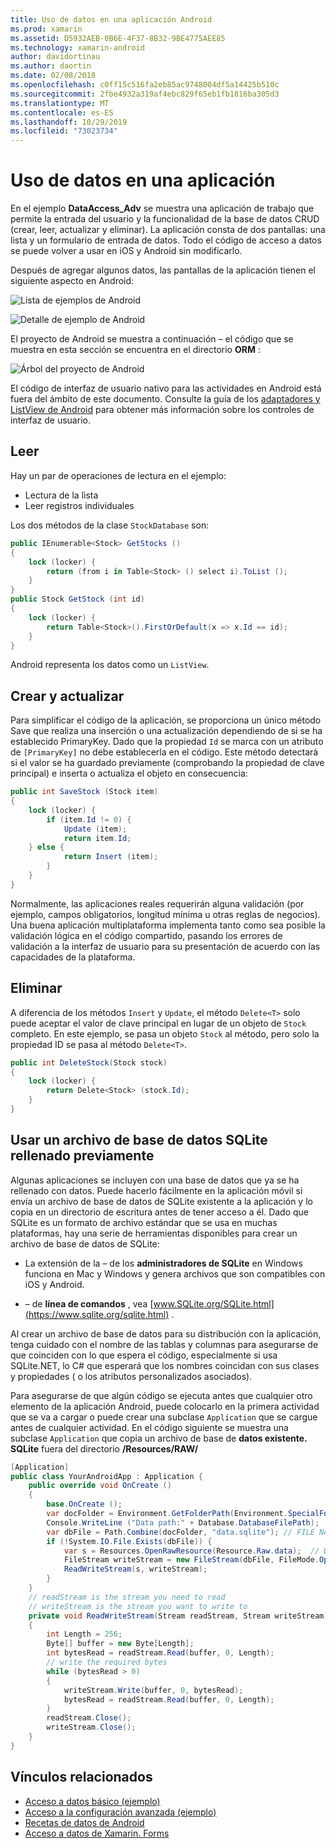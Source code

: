 ```yaml
---
title: Uso de datos en una aplicación Android
ms.prod: xamarin
ms.assetid: D5932AEB-0B6E-4F37-8B32-9BE4775AEE85
ms.technology: xamarin-android
author: davidortinau
ms.author: daortin
ms.date: 02/08/2018
ms.openlocfilehash: c0ff15c516fa2eb85ac9748004df5a14425b510c
ms.sourcegitcommit: 2fbe4932a319af4ebc829f65eb1fb1816ba305d3
ms.translationtype: MT
ms.contentlocale: es-ES
ms.lasthandoff: 10/29/2019
ms.locfileid: "73023734"
---
```

# <a name="using-data-in-an-app"></a>Uso de datos en una aplicación

En el ejemplo **DataAccess_Adv** se muestra una aplicación de trabajo que permite la entrada del usuario y la funcionalidad de la base de datos CRUD (crear, leer, actualizar y eliminar). La aplicación consta de dos pantallas: una lista y un formulario de entrada de datos. Todo el código de acceso a datos se puede volver a usar en iOS y Android sin modificarlo.

Después de agregar algunos datos, las pantallas de la aplicación tienen el siguiente aspecto en Android:

![Lista de ejemplos de Android](using-data-in-an-app-images/image11.png "Lista de ejemplos de Android")

![Detalle de ejemplo de Android](using-data-in-an-app-images/image12.png "Detalle de ejemplo de Android")

El proyecto de Android se muestra a continuación &ndash; el código que se muestra en esta sección se encuentra en el directorio **ORM** :

![Árbol del proyecto de Android](using-data-in-an-app-images/image14.png "Árbol del proyecto de Android")

El código de interfaz de usuario nativo para las actividades en Android está fuera del ámbito de este documento. Consulte la guía de los [adaptadores y ListView de Android](~/android/user-interface/layouts/list-view/index.md) para obtener más información sobre los controles de interfaz de usuario.

## <a name="read"></a>Leer

Hay un par de operaciones de lectura en el ejemplo:

- Lectura de la lista
- Leer registros individuales

Los dos métodos de la clase `StockDatabase` son:

```csharp
public IEnumerable<Stock> GetStocks ()
{
    lock (locker) {
        return (from i in Table<Stock> () select i).ToList ();
    }
}
public Stock GetStock (int id)
{
    lock (locker) {
        return Table<Stock>().FirstOrDefault(x => x.Id == id);
    }
}
```

Android representa los datos como un `ListView`.

## <a name="create-and-update"></a>Crear y actualizar

Para simplificar el código de la aplicación, se proporciona un único método Save que realiza una inserción o una actualización dependiendo de si se ha establecido PrimaryKey. Dado que la propiedad `Id` se marca con un atributo de `[PrimaryKey]` no debe establecerla en el código. Este método detectará si el valor se ha guardado previamente (comprobando la propiedad de clave principal) e inserta o actualiza el objeto en consecuencia:

```csharp
public int SaveStock (Stock item)
{
    lock (locker) {
        if (item.Id != 0) {
            Update (item);
            return item.Id;
    } else {
            return Insert (item);
        }
    }
}
```

Normalmente, las aplicaciones reales requerirán alguna validación (por ejemplo, campos obligatorios, longitud mínima u otras reglas de negocios). Una buena aplicación multiplataforma implementa tanto como sea posible la validación lógica en el código compartido, pasando los errores de validación a la interfaz de usuario para su presentación de acuerdo con las capacidades de la plataforma.

## <a name="delete"></a>Eliminar

A diferencia de los métodos `Insert` y `Update`, el método `Delete<T>` solo puede aceptar el valor de clave principal en lugar de un objeto de `Stock` completo. En este ejemplo, se pasa un objeto `Stock` al método, pero solo la propiedad ID se pasa al método `Delete<T>`.

```csharp
public int DeleteStock(Stock stock)
{
    lock (locker) {
        return Delete<Stock> (stock.Id);
    }
}
```

## <a name="using-a-pre-populated-sqlite-database-file"></a>Usar un archivo de base de datos SQLite rellenado previamente

Algunas aplicaciones se incluyen con una base de datos que ya se ha rellenado con datos. Puede hacerlo fácilmente en la aplicación móvil si envía un archivo de base de datos de SQLite existente a la aplicación y lo copia en un directorio de escritura antes de tener acceso a él. Dado que SQLite es un formato de archivo estándar que se usa en muchas plataformas, hay una serie de herramientas disponibles para crear un archivo de base de datos de SQLite:

- La extensión de la &ndash; de los **administradores de SQLite** en Windows funciona en Mac y Windows y genera archivos que son compatibles con iOS y Android.

- &ndash; de **línea de comandos** , vea [www.SQLite.org/SQLite.html](https://www.sqlite.org/sqlite.html) .

Al crear un archivo de base de datos para su distribución con la aplicación, tenga cuidado con el nombre de las tablas y columnas para asegurarse de que coinciden con lo que espera el código, especialmente si usa SQLite.NET, lo C# que esperará que los nombres coincidan con sus clases y propiedades ( o los atributos personalizados asociados).

Para asegurarse de que algún código se ejecuta antes que cualquier otro elemento de la aplicación Android, puede colocarlo en la primera actividad que se va a cargar o puede crear una subclase `Application` que se cargue antes de cualquier actividad. En el código siguiente se muestra una subclase `Application` que copia un archivo de base de **datos existente. SQLite** fuera del directorio **/Resources/RAW/**

```csharp
[Application]
public class YourAndroidApp : Application {
    public override void OnCreate ()
    {
        base.OnCreate ();
        var docFolder = Environment.GetFolderPath(Environment.SpecialFolder.Personal);
        Console.WriteLine ("Data path:" + Database.DatabaseFilePath);
        var dbFile = Path.Combine(docFolder, "data.sqlite"); // FILE NAME TO USE WHEN COPIED
        if (!System.IO.File.Exists(dbFile)) {
            var s = Resources.OpenRawResource(Resource.Raw.data);  // DATA FILE RESOURCE ID
            FileStream writeStream = new FileStream(dbFile, FileMode.OpenOrCreate, FileAccess.Write);
            ReadWriteStream(s, writeStream);
        }
    }
    // readStream is the stream you need to read
    // writeStream is the stream you want to write to
    private void ReadWriteStream(Stream readStream, Stream writeStream)
    {
        int Length = 256;
        Byte[] buffer = new Byte[Length];
        int bytesRead = readStream.Read(buffer, 0, Length);
        // write the required bytes
        while (bytesRead > 0)
        {
            writeStream.Write(buffer, 0, bytesRead);
            bytesRead = readStream.Read(buffer, 0, Length);
        }
        readStream.Close();
        writeStream.Close();
    }
}
```

## <a name="related-links"></a>Vínculos relacionados

- [Acceso a datos básico (ejemplo)](https://github.com/xamarin/mobile-samples/tree/master/DataAccess/Basic)
- [Acceso a la configuración avanzada (ejemplo)](https://github.com/xamarin/mobile-samples/tree/master/DataAccess/Advanced)
- [Recetas de datos de Android](https://github.com/xamarin/recipes/tree/master/Recipes/android/data)
- [Acceso a datos de Xamarin. Forms](~/xamarin-forms/data-cloud/data/databases.md)
